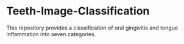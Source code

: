 # Teeth-Image-Classification
This repository provides a classification of oral gingivitis and tongue inflammation into seven categories.
